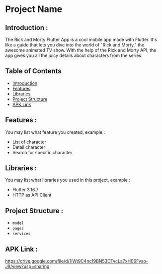 # Project Name

## <a name="introduction"></a> Introduction :
The Rick and Morty Flutter App is a cool mobile app made with Flutter. It's like a guide that lets you dive into the world of "Rick and Morty," the awesome animated TV show. With the help of the Rick and Morty API, the app gives you all the juicy details about characters from the series.

## Table of Contents

- [Introduction](#introduction)
- [Features](#features)
- [Libraries](#libraries)
- [Project Structure](#project-structures)
- [APK Link](#apk-link)

## <a name="features"></a> Features :
You may list what feature you created, example :
- List of character
- Detail character
- Search for specific character


## <a name="libraries"></a> Libraries :
You may list what libraries you used in this project, example :
- Flutter 3.16.7
- HTTP as API Client

## <a name="project-structures"></a> Project Structure :
* `model`
* `pages`
* `services`


## <a name="apk-link"></a> APK Link :
https://drive.google.com/file/d/1iWt9C4nc19BN53DTvcLa7xH06Fyso-J9/view?usp=sharing
